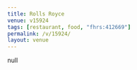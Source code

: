 ```yaml
---
title: Rolls Royce
venue: v15924
tags: [restaurant, food, "fhrs:412669"]
permalink: /v/15924/
layout: venue
---
```

null